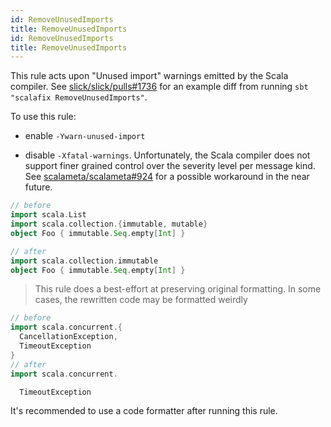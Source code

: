 ```yaml
---
id: RemoveUnusedImports
title: RemoveUnusedImports
id: RemoveUnusedImports
title: RemoveUnusedImports
---
```


This rule acts upon "Unused import" warnings emitted by the Scala compiler. See
[slick/slick/pulls#1736](https://github.com/slick/slick/pull/1736) for an
example diff from running `sbt "scalafix RemoveUnusedImports"`.

To use this rule:

- enable `-Ywarn-unused-import`

- disable `-Xfatal-warnings`. Unfortunately, the Scala compiler does not support
  finer grained control over the severity level per message kind. See
  [scalameta/scalameta#924](https://github.com/scalameta/scalameta/issues/924)
  for a possible workaround in the near future.

```scala
// before
import scala.List
import scala.collection.{immutable, mutable}
object Foo { immutable.Seq.empty[Int] }

// after
import scala.collection.immutable
object Foo { immutable.Seq.empty[Int] }
```

> This rule does a best-effort at preserving original formatting. In some cases, the rewritten code may be formatted weirdly

```scala
// before
import scala.concurrent.{
  CancellationException,
  TimeoutException
}
// after
import scala.concurrent.

  TimeoutException
```

It's recommended to use a code formatter after running this rule.
